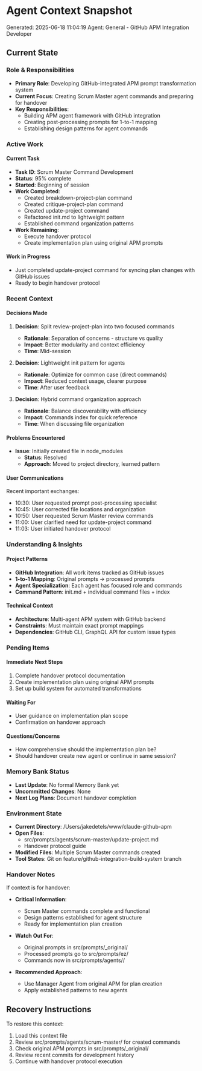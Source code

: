 # Agent Context Snapshot

Generated: 2025-06-18 11:04:19
Agent: General - GitHub APM Integration Developer

## Current State

### Role & Responsibilities

- **Primary Role**: Developing GitHub-integrated APM prompt transformation system
- **Current Focus**: Creating Scrum Master agent commands and preparing for handover
- **Key Responsibilities**: 
  - Building APM agent framework with GitHub integration
  - Creating post-processing prompts for 1-to-1 mapping
  - Establishing design patterns for agent commands

### Active Work

#### Current Task

- **Task ID**: Scrum Master Command Development
- **Status**: 95% complete
- **Started**: Beginning of session
- **Work Completed**: 
  - Created breakdown-project-plan command
  - Created critique-project-plan command  
  - Created update-project command
  - Refactored init.md to lightweight pattern
  - Established command organization patterns
- **Work Remaining**: 
  - Execute handover protocol
  - Create implementation plan using original APM prompts

#### Work in Progress

- Just completed update-project command for syncing plan changes with GitHub issues
- Ready to begin handover protocol

### Recent Context

#### Decisions Made

1. **Decision**: Split review-project-plan into two focused commands
   - **Rationale**: Separation of concerns - structure vs quality
   - **Impact**: Better modularity and context efficiency
   - **Time**: Mid-session

2. **Decision**: Lightweight init pattern for agents
   - **Rationale**: Optimize for common case (direct commands)
   - **Impact**: Reduced context usage, clearer purpose
   - **Time**: After user feedback

3. **Decision**: Hybrid command organization approach
   - **Rationale**: Balance discoverability with efficiency
   - **Impact**: Commands index for quick reference
   - **Time**: When discussing file organization

#### Problems Encountered

- **Issue**: Initially created file in node_modules
  - **Status**: Resolved
  - **Approach**: Moved to project directory, learned pattern

#### User Communications

Recent important exchanges:
- 10:30: User requested prompt post-processing specialist
- 10:45: User corrected file locations and organization
- 10:50: User requested Scrum Master review commands
- 11:00: User clarified need for update-project command
- 11:03: User initiated handover protocol

### Understanding & Insights

#### Project Patterns

- **GitHub Integration**: All work items tracked as GitHub issues
- **1-to-1 Mapping**: Original prompts → processed prompts
- **Agent Specialization**: Each agent has focused role and commands
- **Command Pattern**: init.md + individual command files + index

#### Technical Context

- **Architecture**: Multi-agent APM system with GitHub backend
- **Constraints**: Must maintain exact prompt mappings
- **Dependencies**: GitHub CLI, GraphQL API for custom issue types

### Pending Items

#### Immediate Next Steps

1. Complete handover protocol documentation
2. Create implementation plan using original APM prompts
3. Set up build system for automated transformations

#### Waiting For

- User guidance on implementation plan scope
- Confirmation on handover approach

#### Questions/Concerns

- How comprehensive should the implementation plan be?
- Should handover create new agent or continue in same session?

### Memory Bank Status

- **Last Update**: No formal Memory Bank yet
- **Uncommitted Changes**: None
- **Next Log Plans**: Document handover completion

### Environment State

- **Current Directory**: /Users/jakedetels/www/claude-github-apm
- **Open Files**: 
  - src/prompts/agents/scrum-master/update-project.md
  - Handover protocol guide
- **Modified Files**: Multiple Scrum Master commands created
- **Tool States**: Git on feature/github-integration-build-system branch

### Handover Notes

If context is for handover:

- **Critical Information**: 
  - Scrum Master commands complete and functional
  - Design patterns established for agent structure
  - Ready for implementation plan creation
  
- **Watch Out For**: 
  - Original prompts in src/prompts/_original/
  - Processed prompts go to src/prompts/ez/
  - Commands now in src/prompts/agents/<role>/
  
- **Recommended Approach**: 
  - Use Manager Agent from original APM for plan creation
  - Apply established patterns to new agents

## Recovery Instructions

To restore this context:

1. Load this context file
2. Review src/prompts/agents/scrum-master/ for created commands
3. Check original APM prompts in src/prompts/_original/
4. Review recent commits for development history
5. Continue with handover protocol execution